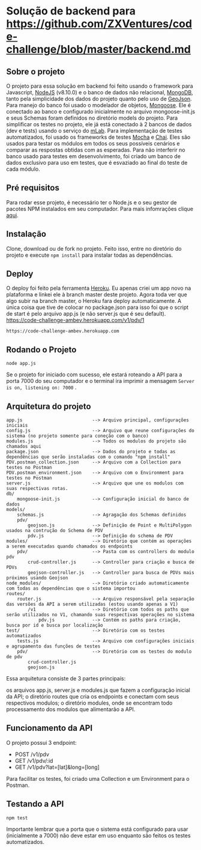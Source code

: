 
# Solução de backend para https://github.com/ZXVentures/code-challenge/blob/master/backend.md

## Sobre o projeto

O projeto para essa solução em backend foi feito usando o framework para Javascript, [NodeJS](https://nodejs.org/) (v8.10.0) e o banco de dados não relacional, [MongoDB](https://www.mongodb.com/), tanto pela simplicidade dos dados do projeto quanto pelo uso de [GeoJson](http://geojson.org/). Para manejo do banco foi usado o modelador de objetos, [Mongoose](https://mongoosejs.com/). Ele é conectado ao banco e configurado inicialmente no arquivo mongoose-init.js e seus Schemas foram definidos no diretório models do projeto. Para simplificar os testes no projeto, ele já está conectado à 2 bancos de dados (dev e tests) usando o serviço do [mLab](https://mlab.com/). Para implementação de testes automatizados, foi usado os frameworks de testes [Mocha](https://mochajs.org/) e [Chai](https://www.chaijs.com/). Eles são usados para testar os módulos em todos os seus possíveis cenários e comparar as respostas obtidas com as esperadas. Para não interferir no banco usado para testes em desenvolvimento, foi criado um banco de dados exclusivo para uso em testes, que é esvaziado ao final do teste de cada módulo.


## Pré requisitos

Para rodar esse projeto, é necessário ter o Node.js e o seu gestor de pacotes NPM instalados em seu computador. Para mais infomrações clique [aqui](https://nodejs.org/).


## Instalação

Clone, download ou de fork no projeto. Feito isso, entre no diretório do projeto e execute `npm install` para instalar todas as dependências.


## Deploy

O deploy foi feito pela ferramenta [Heroku](https://www.heroku.com/). Eu apenas criei um app novo na plataforma e linkei ele à branch master deste projeto. Agora toda ver que algo subir na branch master, o Heroku fara deploy automaticamente. A única coisa que tive de colocar no package.json para isso foi que o script de start é pelo arquivo app.js (e não server.js que é seu default). https://code-challenge-ambev.herokuapp.com/v1/pdv/1

    https://code-challenge-ambev.herokuapp.com


## Rodando o Projeto

    node app.js

Se o projeto for iniciado com sucesso, ele estará roteando a API para a porta 7000 do seu computador e o terminal ira imprimir a mensagem  ```Server is on, listening on: 7000``` .


## Arquitetura do projeto
    
    app.js                          --> Arquivo principal, configurações iniciais
    config.js                       --> Arquivo que reune configurações do sistema (no projeto somente para coneção com o banco)
    modules.js                      --> Todos os modulos do projeto são chamados aqui
    package.json                    --> Dados do projeto e todas as dependências que serão instaladas com o comando "npm install"
    PDV.postman_collection.json     --> Arquivo com a Collection para testes no Postman
    PDV.postman_environment.json    --> Arquivo com o Environment para testes no Postman
    server.js                       --> Arquivo que une os modulos com suas respectivas rotas.
    db/
        mongoose-init.js            --> Configuração inicial do banco de dados
    models/
        schemas.js                  --> Agragação dos Schemas definidos
        pdv/
            geojson.js              --> Definição de Point e MultiPolygon usados na contrução do Schema de PDV
            pdv.js                  --> Definição do schema de PDV
    modules/                        --> Diretório que contém as operações a serem executadas quando chamados os endpoints
        pdv/                        --> Pasta com os controllers do modulo pdv
            crud-controller.js      --> Controller para criação e busca de PDVs
            geojson-controller.js   --> Controller para busca de PDVs mais próximos usando Geojson
    node_modules/                   --> Diretório criado automaticamente com todas as dependências que o sistema importou
    routes/
        router.js                   --> Arquivo responsável pela separação das versões da API a serem utilizadas (estou usando apenas a V1)
            /v1                     --> Diretório com todos os paths que serão utilizados no V1, chamando suas respectivas operações no sistema
                pdv.js              --> Contém os paths para criação, busca por id e busca por localização
    test/                           --> Diretório com os testes automatizados
        tests.js                    --> Arquivo com configurações iniciais e agrupamento das funções de testes
        pdv/                        --> Diretório com os testes do modulo de pdv
            crud-controller.js
            geojson.js

Essa arquitetura consiste de 3 partes principais:

os arquivos app.js, server.js e modules.js que fazem a configuração inicial da API;
o diretório routes que cria os endpoints e conectam com seus respectivos modulos;
o diretório modules, onde se encontram todo processamento dos modulos que alimentarão a API. 


## Funcionamento da API

O projeto possui 3 endpoint:

* POST /v1/pdv
* GET /v1/pdv/:id
* GET /v1/pdv?lat=[lat]&long=[long]

Para facilitar os testes, foi criado uma Collection e um Environment para o Postman. 


## Testando a API

    npm test

Importante lembrar que a porta que o sistema está configurado para usar (inicialmente a 7000) não deve estar em uso enquanto são feitos os testes automatizados.
